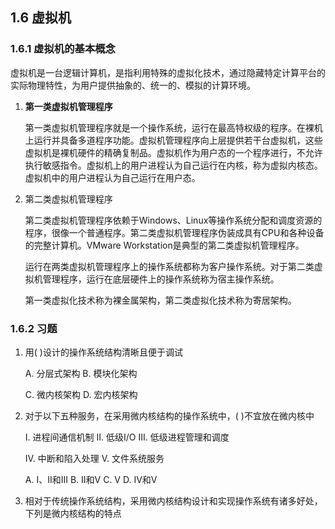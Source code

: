 ## 1.6 虚拟机

### 1.6.1 虚拟机的基本概念

虚拟机是一台逻辑计算机，是指利用特殊的虚拟化技术，通过隐藏特定计算平台的实际物理特性，为用户提供抽象的、统一的、模拟的计算环境。

1.   **第一类虚拟机管理程序**

     第一类虚拟机管理程序就是一个操作系统，运行在最高特权级的程序。在裸机上运行并具备多道程序功能。虚拟机管理程序向上层提供若干台虚拟机，这些虚拟机是裸机硬件的精确复制品。虚拟机作为用户态的一个程序进行，不允许执行敏感指令。虚拟机上的用户进程认为自己运行在内核，称为虚拟内核态。虚拟机中的用户进程认为自己运行在用户态。

2.   第二类虚拟机管理程序

     第二类虚拟机管理程序依赖于Windows、Linux等操作系统分配和调度资源的程序，很像一个普通程序。第二类虚拟机管理程序伪装成具有CPU和各种设备的完整计算机。VMware Workstation是典型的第二类虚拟机管理程序。

     运行在两类虚拟机管理程序上的操作系统都称为客户操作系统。对于第二类虚拟机管理程序，运行在底层硬件上的操作系统称为宿主操作系统。

     第一类虚拟化技术称为裸金属架构，第二类虚拟化技术称为寄居架构。

### 1.6.2 习题

1.   用( )设计的操作系统结构清晰且便于调试

     A. 分层式架构																B. 模块化架构

     C. 微内核架构																D. 宏内核架构



5.   对于以下五种服务，在采用微内核结构的操作系统中，( )不宜放在微内核中

     I. 进程间通信机制			II. 低级I/O		III. 低级进程管理和调度

     IV. 中断和陷入处理			V. 文件系统服务

     A. I、II和III				B. II和V			C. V				D. IV和V



6.   相对于传统操作系统结构，采用微内核结构设计和实现操作系统有诸多好处，下列是微内核结构的特点